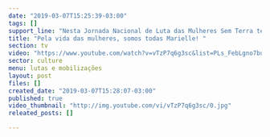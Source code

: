 ```yaml
---
date: "2019-03-07T15:25:39-03:00"
tags: []
support_line: "Nesta Jornada Nacional de Luta das Mulheres Sem Terra temos duas datas importantes: o Dia Internacional da Mulher e um ano do assassinato de Marielle Franco! "
title: "Pela vida das mulheres, somos todas Marielle! "
section: tv
video: "https://www.youtube.com/watch?v=vTzP7q6g3sc&list=PLs_FebLgno7buJ_K2uG53vyn8E-fEwBJF&index=3&t=2s"
sector: culture
menu: lutas e mobilizações
layout: post
files: []
created_date: "2019-03-07T15:28:07-03:00"
published: true
video_thumbnail: "http://img.youtube.com/vi/vTzP7q6g3sc/0.jpg"
releated_posts: []

---
```

